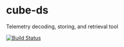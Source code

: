 # cube-ds
Telemetry decoding, storing, and retrieval tool

[![Build Status](https://travis-ci.org/matthewdhanley/cube-ds.svg?branch=master)](https://travis-ci.org/matthewdhanley/cube-ds)
